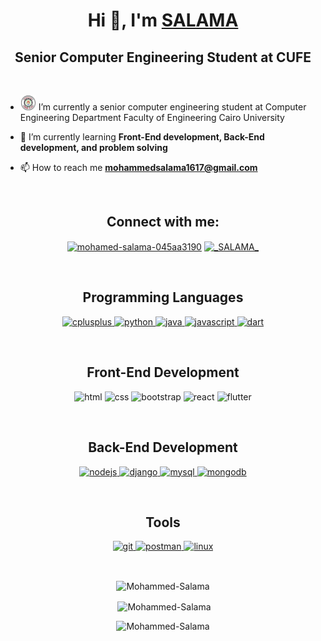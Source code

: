 # <h1 align="center">Hi 👋, I'm [SALAMA](https://github.com/Mohammed-Salama)</h1>
<h2 align="center">Senior Computer Engineering Student at CUFE</h2>
<br/>



- <img src="https://github.com/Mohammed-Salama/Mohammed-Salama/blob/main/logo221.png" width="25" draggable="false"> I’m currently a senior computer engineering student at Computer Engineering Department Faculty of Engineering Cairo University

- 🌱 I’m currently learning **Front-End development, Back-End development, and problem solving**

- 📫 How to reach me **mohammedsalama1617@gmail.com**

<br/>

<h2 align="center">Connect with me:</h2>
<p align="center">
<a href="https://linkedin.com/in/mohamed-salama-045aa3190" target="blank"><img align="center" src="https://cdn.jsdelivr.net/npm/simple-icons@3.0.1/icons/linkedin.svg" alt="mohamed-salama-045aa3190" height="30" width="40" /></a>
<a href="https://codeforces.com/profile/_SALAMA_" target="blank"><img align="center" src="https://cdn.jsdelivr.net/npm/simple-icons@3.0.1/icons/codeforces.svg" alt="_SALAMA_" height="30" width="40" /></a>
</p>

<br/>

<h2 align="center">Programming Languages</h2>
<p align="center"> 
 <a href="https://www.w3schools.com/cpp/" target="_blank"> <img src="https://raw.githubusercontent.com/isocpp/logos/master/cpp_logo.png" alt="cplusplus" width="40" height="40"/> </a> 
 <a href="https://www.python.org" target="_blank"> <img src="https://upload.wikimedia.org/wikipedia/commons/thumb/c/c3/Python-logo-notext.svg/768px-Python-logo-notext.svg.png" alt="python" width="40" height="40"/> </a>
<a href="https://www.java.com" target="_blank"> <img src="https://cdn.iconscout.com/icon/free/png-256/java-43-569305.png" alt="java" width="40" height="40"/> </a>
<a href="https://www.javascript.com" target="_blank"> <img src="https://cdn.iconscout.com/icon/free/png-256/javascript-2752148-2284965.png" alt="javascript" width="40" height="40"/> </a>
<a href="https://dart.dev" target="_blank"> <img src="https://upload.wikimedia.org/wikipedia/commons/thumb/c/c6/Dart_logo.png/600px-Dart_logo.png?20220718193800" alt="dart" width="40" height="40"/> </a>

</p>

<br/>

<h2 align="center">Front-End Development</h2>
<p align="center">
    <img src="https://cdn1.iconfinder.com/data/icons/logotypes/32/badge-html-5-256.png" alt="html" width="38" height="37"/>
    <img src="https://cdn1.iconfinder.com/data/icons/logotypes/32/badge-css-3-256.png" alt="css" width="38" height="37"/>
    <img src="https://cdn.iconscout.com/icon/free/png-256/bootstrap-226077.png" alt="bootstrap" width="38" height="37"/>
    <img src="https://upload.wikimedia.org/wikipedia/commons/thumb/a/a7/React-icon.svg/512px-React-icon.svg.png?20220125121207" alt="react" width="38" height="37"/>
    <img src="https://cdn.iconscout.com/icon/free/png-256/flutter-2038877-1720090.png" alt="flutter" width="38" height="37"/>
</p>
<br/>

<h2 align="center">Back-End Development</h2>
<p align="center">
    <a href="https://nodejs.org" target="_blank"> <img src="https://seeklogo.com/images/N/nodejs-logo-FBE122E377-seeklogo.com.png" alt="nodejs" width="40" height="40"/> </a>
    <a href="https://www.djangoproject.com/" target="_blank"> <img src="https://www.vectorlogo.zone/logos/djangoproject/djangoproject-icon.svg" alt="django" width="40" height="40"/> </a>
    <a href="https://www.mysql.com/" target="_blank"> <img src="https://icons-for-free.com/iconfiles/png/512/development+logo+mysql+icon-1320184807686758112.png" alt="mysql" width="40" height="40"/> </a>
    <a href="https://www.mongodb.com/" target="_blank"> <img src="https://www.vectorlogo.zone/logos/mongodb/mongodb-icon.svg" alt="mongodb" width="40" height="40"/> </a>

</p>

<br/>

<h2 align="center">Tools</h2>
<p align="center">
    <a href="https://git-scm.com/" target="_blank"> <img src="https://www.vectorlogo.zone/logos/git-scm/git-scm-icon.svg" alt="git" width="40" height="40"/> </a>
    <a href="https://postman.com" target="_blank"> <img src="https://www.vectorlogo.zone/logos/getpostman/getpostman-icon.svg" alt="postman" width="40" height="40"/> </a>
    <a href="https://www.linux.org/" target="_blank"> <img src="https://www.vectorlogo.zone/logos/linux/linux-icon.svg" alt="linux" width="40" height="40"/> </a>
</p>

<br/>

<p align="center" ><img align="center" src="https://github-readme-stats.vercel.app/api/top-langs?username=Mohammed-Salama&show_icons=true&locale=en&layout=compact&theme=radical" alt="Mohammed-Salama" /></p>

<p align="center">&nbsp;<img align="center" src="https://github-readme-stats.vercel.app/api?username=Mohammed-Salama&show_icons=true&locale=en&theme=radical" alt="Mohammed-Salama" /></p>

<p align="center"> <img src="https://komarev.com/ghpvc/?username=Mohammed-Salama&label=Profile%20views&color=0e75b6&style=flat" alt="Mohammed-Salama" /> </p>

